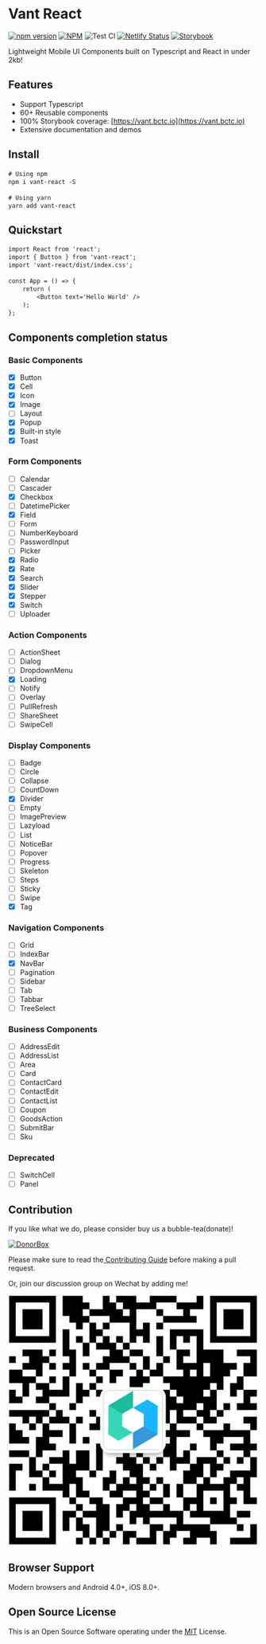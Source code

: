 # **Vant React**

[![npm version](https://badge.fury.io/js/vant-react.svg)](https://badge.fury.io/js/vant-react)
[![NPM](https://img.shields.io/npm/l/vant-react)](LICENSE)
![Test CI](https://github.com/mxdi9i7/vant-react/workflows/Test%20CI/badge.svg)
[![Netlify Status](https://api.netlify.com/api/v1/badges/30ddabc0-3eb6-4530-ab08-58db247a2b48/deploy-status)](https://vant.bctc.io)
[![Storybook](https://cdn.jsdelivr.net/gh/storybookjs/brand@master/badge/badge-storybook.svg)](https://vant.bctc.io)

Lightweight Mobile UI Components built on Typescript and React in under 2kb!

## **Features**

- Support Typescript
- 60+ Reusable components
- 100% Storybook coverage: [https://vant.bctc.io](https://vant.bctc.io)
- Extensive documentation and demos

## Install

```text
# Using npm
npm i vant-react -S

# Using yarn
yarn add vant-react
```

## Quickstart

```text
import React from 'react';
import { Button } from 'vant-react';
import 'vant-react/dist/index.css';

const App = () => {
    return (
        <Button text='Hello World' />
    );
};
```

## Components completion status

### Basic Components

- [x] Button
- [x] Cell
- [x] Icon
- [x] Image
- [ ] Layout
- [x] Popup
- [x] Built-in style
- [x] Toast

### Form Components

- [ ] Calendar
- [ ] Cascader
- [x] Checkbox
- [ ] DatetimePicker
- [x] Field
- [ ] Form
- [ ] NumberKeyboard
- [ ] PasswordInput
- [ ] Picker
- [x] Radio
- [x] Rate
- [x] Search
- [x] Slider
- [x] Stepper
- [x] Switch
- [ ] Uploader

### Action Components

- [ ] ActionSheet
- [ ] Dialog
- [ ] DropdownMenu
- [x] Loading
- [ ] Notify
- [ ] Overlay
- [ ] PullRefresh
- [ ] ShareSheet
- [ ] SwipeCell

### Display Components

- [ ] Badge
- [ ] Circle
- [ ] Collapse
- [ ] CountDown
- [x] Divider
- [ ] Empty
- [ ] ImagePreview
- [ ] Lazyload
- [ ] List
- [ ] NoticeBar
- [ ] Popover
- [ ] Progress
- [ ] Skeleton
- [ ] Steps
- [ ] Sticky
- [ ] Swipe
- [x] Tag

### Navigation Components

- [ ] Grid
- [ ] IndexBar
- [x] NavBar
- [ ] Pagination
- [ ] Sidebar
- [ ] Tab
- [ ] Tabbar
- [ ] TreeSelect

### Business Components

- [ ] AddressEdit
- [ ] AddressList
- [ ] Area
- [ ] Card
- [ ] ContactCard
- [ ] ContactEdit
- [ ] ContactList
- [ ] Coupon
- [ ] GoodsAction
- [ ] SubmitBar
- [ ] Sku

### Deprecated

- [ ] SwitchCell
- [ ] Panel

## Contribution

If you like what we do, please consider buy us a bubble-tea(donate)!

[![DonorBox](https://d1iczxrky3cnb2.cloudfront.net/button-small-blue.png)](https://donorbox.org/vant-react-dev-team?default_interval=o&amount=5)

Please make sure to read the[ Contributing Guide](./CONTRIBUTION.md) before making a pull request.

Or, join our discussion group on Wechat by adding me!

![Wechat QR code](https://github.com/mxdi9i7/Vant-react-docs/blob/master/.gitbook/assets/qr.png)

## Browser Support

Modern browsers and Android 4.0+, iOS 8.0+.

## Open Source License

This is an Open Source Software operating under the [MIT](https://github.com/mxdi9i7/vant-react/blob/master/LICENSE) License.
